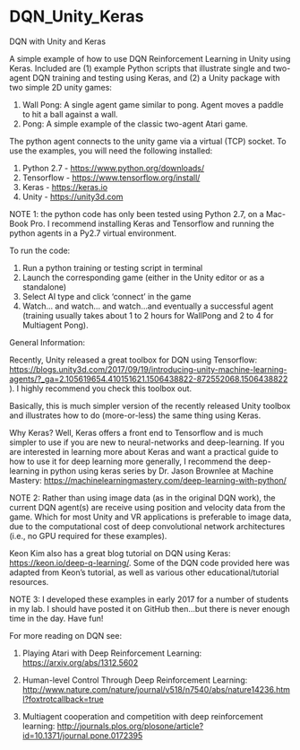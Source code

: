 # DQN_Unity_Keras

DQN with Unity and Keras

A simple example of how to use DQN Reinforcement Learning in Unity using Keras. Included are (1) example Python scripts that illustrate single and two-agent DQN training and testing using Keras, and (2) a Unity package with two simple 2D unity games: 

1.	Wall Pong: A single agent game similar to pong. Agent moves a paddle to hit a ball against a wall.
2.	Pong: A simple example of the classic two-agent Atari game.


The python agent connects to the unity game via a virtual (TCP) socket. To use the examples, you will need the following installed:

1.	Python 2.7 - https://www.python.org/downloads/
2.	Tensorflow - https://www.tensorflow.org/install/
3.	Keras - https://keras.io
4.	Unity - https://unity3d.com

NOTE 1: the python code has only been tested using Python 2.7, on a Mac-Book Pro. I recommend installing Keras and Tensorflow and running the python agents in a Py2.7 virtual environment.

To run the code:
1.	Run a python training or testing script in terminal 
2.	Launch the corresponding game (either in the Unity editor or as a standalone)
3.	Select AI type and click ‘connect’ in the game 
4.	Watch… and watch… and watch…and eventually a successful agent (training usually takes about 1 to 2 hours for WallPong and 2 to 4 for Multiagent Pong).


General Information:

Recently, Unity released a great toolbox for DQN using Tensorflow:
https://blogs.unity3d.com/2017/09/19/introducing-unity-machine-learning-agents/?_ga=2.105619654.410151621.1506438822-872552068.1506438822 ). I highly recommend you check this toolbox out. 

Basically, this is much simpler version of the recently released Unity toolbox and illustrates how to do (more-or-less) the same thing using Keras. 

Why Keras? Well, Keras offers a front end to Tensorflow and is much simpler to use if you are new to neural-networks and deep-learning. If you are interested in learning more about Keras and want a practical guide to how to use it for deep learning more generally, I recommend the deep-learning in python using keras series by Dr. Jason Brownlee at Machine Mastery:  https://machinelearningmastery.com/deep-learning-with-python/

NOTE 2: Rather than using image data (as in the original DQN work), the current DQN agent(s) are receive using position and velocity data from the game. Which for most Unity and VR applications is preferable to image data, due to the computational cost of deep convolutional network architectures (i.e., no GPU required for these examples).

Keon Kim also has a great blog tutorial on DQN using Keras: https://keon.io/deep-q-learning/. Some of the DQN code provided here was adapted from Keon’s tutorial, as well as various other educational/tutorial resources. 

NOTE 3: I developed these examples in early 2017 for a number of students in my lab. I should have posted it on GitHub then…but there is never enough time in the day. Have fun!

For more reading on DQN see:
  1.  Playing Atari with Deep Reinforcement Learning: https://arxiv.org/abs/1312.5602
  
  2.  Human-level Control Through Deep Reinforcement Learning: http://www.nature.com/nature/journal/v518/n7540/abs/nature14236.html?foxtrotcallback=true 
  
  3.  Multiagent cooperation and competition with deep reinforcement learning: http://journals.plos.org/plosone/article?id=10.1371/journal.pone.0172395




